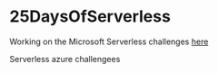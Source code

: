 # 25DaysOfServerless

Working on the Microsoft Serverless challenges [here](https://github.com/microsoft/25-days-of-serverless)

Serverless azure challengees

